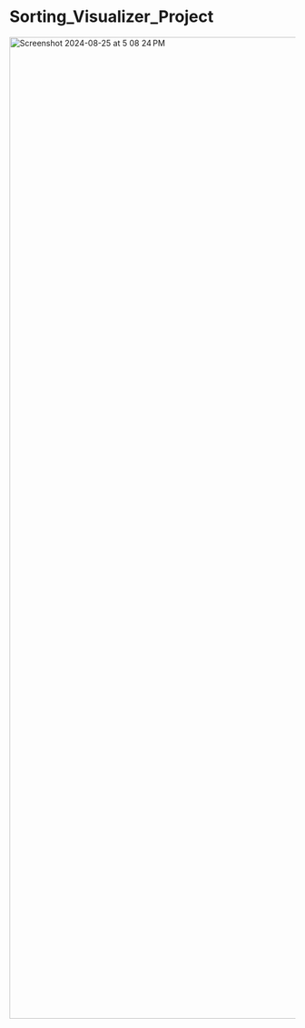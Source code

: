# Sorting_Visualizer_Project
<img width="1728" alt="Screenshot 2024-08-25 at 5 08 24 PM" src="https://github.com/user-attachments/assets/720a4698-af81-4808-8c67-b0e832064457">
